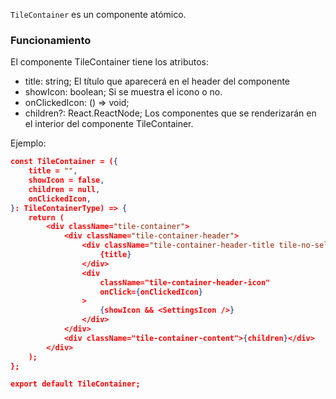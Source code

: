 `TileContainer` es un componente atómico.

### Funcionamiento

El componente TileContainer tiene los atributos:

-   title: string; El título que aparecerá en el header del componente
-   showIcon: boolean; Si se muestra el icono o no.
-   onClickedIcon: () => void;
-   children?: React.ReactNode; Los componentes que se renderizarán en el interior del componente TileContainer.


Ejemplo:

```json
const TileContainer = ({
    title = "",
    showIcon = false,
    children = null,
    onClickedIcon,
}: TileContainerType) => {
    return (
        <div className="tile-container">
            <div className="tile-container-header">
                <div className="tile-container-header-title tile-no-select">
                    {title}
                </div>
                <div
                    className="tile-container-header-icon"
                    onClick={onClickedIcon}
                >
                    {showIcon && <SettingsIcon />}
                </div>
            </div>
            <div className="tile-container-content">{children}</div>
        </div>
    );
};

export default TileContainer;
```
